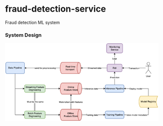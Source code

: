 # fraud-detection-service

Fraud detection ML system

### System Design

![System Design](images/fraud-detection-ml-system.drawio.png)
